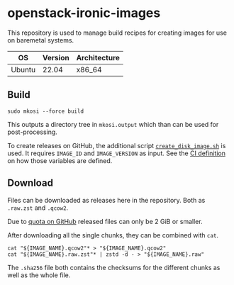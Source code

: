 # openstack-ironic-images

This repository is used to manage build recipes for creating images for use on baremetal systems.

| OS         | Version | Architecture |
|------------|---------|--------------|
| Ubuntu     | 22.04   | x86_64       |

## Build

```shell
sudo mkosi --force build
```

This outputs a directory tree in `mkosi.output` which than can be used for post-processing.

To create releases on GitHub, the additional script [`create_disk_image.sh`](./create_disk_image.sh) is used. It requires `IMAGE_ID` and `IMAGE_VERSION` as input. See the [CI definition](.github/workflows/ci.yaml) on how those variables are defined.

## Download

Files can be downloaded as releases here in the repository. Both as `.raw.zst` and `.qcow2`.

Due to [quota on GitHub](https://docs.github.com/en/repositories/releasing-projects-on-github/about-releases#storage-and-bandwidth-quotas) released files can only be 2 GiB or smaller.

After downloading all the single chunks, they can be combined with `cat`.

```shell
cat "${IMAGE_NAME}.qcow2"* > "${IMAGE_NAME}.qcow2"
cat "${IMAGE_NAME}.raw.zst"* | zstd -d - > "${IMAGE_NAME}.raw"
```

The `.sha256` file both contains the checksums for the different chunks as well as the whole file.
